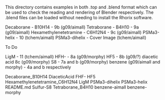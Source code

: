 This directory contains examples in both .top and .blend format which can be used to check the reading and rendering of Blender respectively. The .blend files can be loaded without needing to install the Rhorix software.

Decaborane - B10H14 - 9b (g09/aimall)
Tetraborane - B4H10 - 9a (g09/aimall)
Hexamethylenetetramine - C6H12N4 - 9c (g09/aimall)
PSMa3-helix - 10 (tchem/aimall)
PSMa3-dihelix - Cover Image (tchem/aimall)

To Do

LigM - 11 (tchem/aimall)
HFH- - 8a (g09/morphy)
HF5 - 8b (g09/?)
diacetic acid 8c (g09/morphy)
S8 - 7a and b (g09/morphy)
benzene (g09/aimall and morphy) - 4a and b respectively


Decaborane_B10H14
DiaceticAcid
FHF-
HF5
Hexamethylenetetramine_C6H12N4
LigM
PSMa3-dihelix
PSMa3-helix
README.md
Sulfur-S8
Tetraborane_B4H10
benzene-aimall
benzene-morphy

